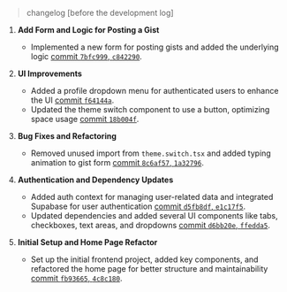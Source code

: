 > changelog [before the development log]

1. **Add Form and Logic for Posting a Gist**

   - Implemented a new form for posting gists and added the underlying logic [commit `7bfc999`, `c842290`](https://github.com/coderoyalty/gist-form/commit/c842290e3d66d4341ade3be89cfcdad75703ad0c).

2. **UI Improvements**

   - Added a profile dropdown menu for authenticated users to enhance the UI [commit `f64144a`](https://github.com/coderoyalty/gist-form/commit/f64144ae7dc22ec887f8b49fda7b373578191d04).
   - Updated the theme switch component to use a button, optimizing space usage [commit `18b004f`](https://github.com/coderoyalty/gist-form/commit/18b004fa2d77f91d7587a04c095a8b3c985fda0c).

3. **Bug Fixes and Refactoring**

   - Removed unused import from `theme.switch.tsx` and added typing animation to gist form [commit `8c6af57`, `1a32796`](https://github.com/coderoyalty/gist-form/commit/8c6af57078d6f815a3f1bb270bfc229ca8effa3c).

4. **Authentication and Dependency Updates**

   - Added auth context for managing user-related data and integrated Supabase for user authentication [commit `d5fb8df`, `e1c17f5`](https://github.com/coderoyalty/gist-form/commit/d5fb8df8815bfc7f4d1132581c19faa7a9e973d5).
   - Updated dependencies and added several UI components like tabs, checkboxes, text areas, and dropdowns [commit `d6bb20e`, `ffedda5`](https://github.com/coderoyalty/gist-form/commit/d6bb20e99052eb1a648593a02b9f06c9c2171078).

5. **Initial Setup and Home Page Refactor**
   - Set up the initial frontend project, added key components, and refactored the home page for better structure and maintainability [commit `fb93665`, `4c8c180`](https://github.com/coderoyalty/gist-form/commit/fb936658d57cdbfa791debedf6f2ca6ca9ade5b8).
